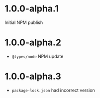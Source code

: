 # 1.0.0-alpha.1

Initial NPM publish

# 1.0.0-alpha.2

* `@types/node` NPM update

# 1.0.0-alpha.3

* `package-lock.json` had incorrect version
